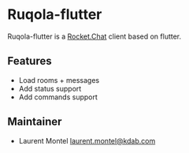 # Ruqola-flutter

Ruqola-flutter is a [Rocket.Chat](https://www.rocket.chat/) client based on flutter.

## Features
- Load rooms + messages
- Add status support
- Add commands support


## Maintainer
- Laurent Montel <laurent.montel@kdab.com>

